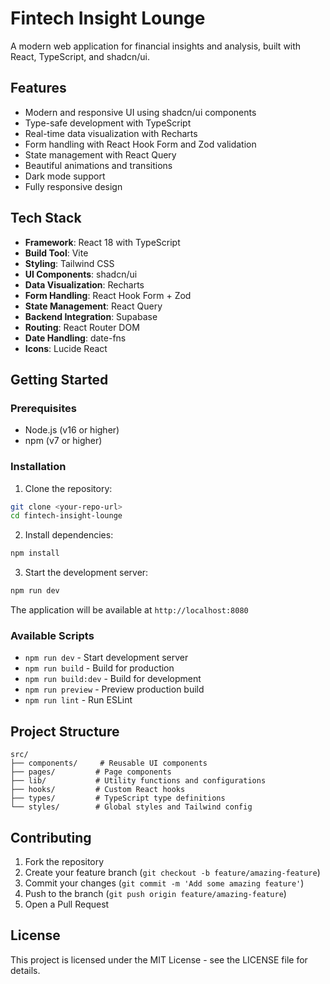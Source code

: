 # Fintech Insight Lounge

A modern web application for financial insights and analysis, built with React, TypeScript, and shadcn/ui.

## Features

- Modern and responsive UI using shadcn/ui components
- Type-safe development with TypeScript
- Real-time data visualization with Recharts
- Form handling with React Hook Form and Zod validation
- State management with React Query
- Beautiful animations and transitions
- Dark mode support
- Fully responsive design

## Tech Stack

- **Framework**: React 18 with TypeScript
- **Build Tool**: Vite
- **Styling**: Tailwind CSS
- **UI Components**: shadcn/ui
- **Data Visualization**: Recharts
- **Form Handling**: React Hook Form + Zod
- **State Management**: React Query
- **Backend Integration**: Supabase
- **Routing**: React Router DOM
- **Date Handling**: date-fns
- **Icons**: Lucide React

## Getting Started

### Prerequisites

- Node.js (v16 or higher)
- npm (v7 or higher)

### Installation

1. Clone the repository:
```bash
git clone <your-repo-url>
cd fintech-insight-lounge
```

2. Install dependencies:
```bash
npm install
```

3. Start the development server:
```bash
npm run dev
```

The application will be available at `http://localhost:8080`

### Available Scripts

- `npm run dev` - Start development server
- `npm run build` - Build for production
- `npm run build:dev` - Build for development
- `npm run preview` - Preview production build
- `npm run lint` - Run ESLint

## Project Structure

```
src/
├── components/     # Reusable UI components
├── pages/         # Page components
├── lib/           # Utility functions and configurations
├── hooks/         # Custom React hooks
├── types/         # TypeScript type definitions
└── styles/        # Global styles and Tailwind config
```

## Contributing

1. Fork the repository
2. Create your feature branch (`git checkout -b feature/amazing-feature`)
3. Commit your changes (`git commit -m 'Add some amazing feature'`)
4. Push to the branch (`git push origin feature/amazing-feature`)
5. Open a Pull Request

## License

This project is licensed under the MIT License - see the LICENSE file for details.
